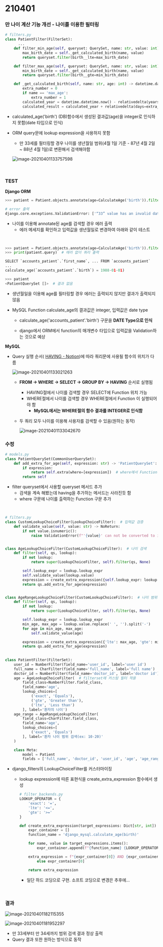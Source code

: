 # 210401

### 만 나이 계산 기능 개선 - 나이를 이용한 필터링

```python
# filters.py
class PatientFilter(FilterSet):
	  ...
    def filter_min_age(self, queryset: QuerySet, name: str, value: int) -> QuerySet:
        max_birth_date = self._get_calculated_birth(name, value)
        return queryset.filter(birth__lte=max_birth_date)

    def filter_max_age(self, queryset: QuerySet, name: str, value: int) -> QuerySet:
        min_birth_date = self._get_calculated_birth(name, value)
        return queryset.filter(birth__gte=min_birth_date)

    def _get_calculated_birth(self, name: str, age: int) -> datetime.date:
        extra_number = 0
        if name == 'max_age':
            extra_number = 1
        calculated_year = datetime.datetime.now() - relativedelta(years=age + extra_number)
        calculated_result = calculated_year + relativedelta(days=extra_number)
```

-   calculated_age('birth') (DB)함수에서 생성된 결과값(age)을 integer로 인식하지 못함(date 타입으로 인식)

-   ORM query문에 lookup expression을 사용하지 못함

    -   만 33세를 필터링할 경우 나이를 생년월일 범위(4월 1일 기준 - 87년 4월 2일 ~ 88년 4월 1일)로 변환해서 검색해야함

    ![image-20210401133757598](images/image-20210401133757598.png)



<br>

### TEST

**Django ORM** 

```python
>>> patient = Patient.objects.annotate(age=CalculateAge('birth')).filter(age=33)

# error 출력
django.core.exceptions.ValidationError: ['“33” value has an invalid date format. It must be in YYYY-MM-DD format.']

```

-   나이를 이용해 annotate된 age를 검색할 경우 에러 출력
    -   에러 메세지를 확인하고 입력값을 생년월일로 변경하여 아래와 같이 테스트

<br>

```python
>>> patient = Patient.objects.annotate(age=CalculateAge('birth')).filter(age='1988-01-01')
>>> print(patient.query)  # 에러 없이 쿼리 출력

SELECT `accounts_patient`.`first_name`, ... FROM `accounts_patient`
...
calculate_age(`accounts_patient`.`birth`) = 1988-01-01)

>>> patient  
<PatientQuerySet []>  # 결과 없음
```

-   생년월일을 이용해 age를 필터링할 경우 에러는 출력되지 않지만 결과가 출력되지 않음

-   MySQL Function calculate_age의 결과값은 integer, 입력값은 date type

    -   calculate_age('accounts_patient'.'birth') 구문을 **DATE Type으로 인식**

    -   django에서 ORM에서 function의 매개변수 타입으로 입력값을 Validation하는 것으로 예상

**MySQL**

-   Query 실행 순서( [HAVING - Notion](https://www.notion.so/navill/QUERY-HAVING-GROUP-BY-4fee8c3a0c2d4248a130ac6e07177ad8))에 따라 쿼리문에 사용될 함수의 위치가 다름

    ![image-20210401133021263](images/image-20210401133021263.png)

    -   **FROM -> WHERE -> SELECT -> GROUP BY -> HAVING** 순서로 실행됨

        -   HAVING절에서 나이를 검색할 경우 SELECT에 Function 위치 가능
        -   WHERE절에서 나이를 검색할 경우 WHERE절에서 Function 이 실행되어야 함
            -   **MySQL에서는 WHERE절의 함수 결과를 INTEGER로 인식함**

    -   두 쿼리 모두 나이를 이용해 사용자를 검색할 수 있음(원하는 동작)

        ![image-20210401133042670](images/image-20210401133042670.png)

    

### 수정

```python
# models.py
class PatientQuerySet(CommonUserQuerySet):
    def add_extra_for_age(self, expression: str) -> 'PatientQuerySet':
        if expression:
            return self.extra(where=[expression])  # where에서 Function 실행
        return self
```

-   filter queryset에서 사용할 queryset 메서드 추가
    -   검색을 계속 해봤는데 having을 추가하는 메서드는 사라진듯 함
    -   where 구문에 나이를 출력하는 Function 구문 추가



<br>

```python
# filters.py
class CustomLookupChoiceFilter(LookupChoiceFilter):  # 입력값 검증
    def validate_value(self, value: str) -> NoReturn:
        if not value.isnumeric():
            raise ValidationError(f"'{value}' can not be converted to integer")


class AgeLookupChoiceFilter(CustomLookupChoiceFilter):  # 나이 검색
    def filter(self, qs, lookup):
        if not lookup:
            return super(LookupChoiceFilter, self).filter(qs, None)

        self.lookup_expr = lookup.lookup_expr
        self.validate_value(lookup.value)
        expression = create_extra_expression({self.lookup_expr: lookup.value})
        return qs.add_extra_for_age(expression)


class AgeRangeLookupChoiceFilter(CustomLookupChoiceFilter):  # 나이 범위 검색
    def filter(self, qs, lookup):
        if not lookup:
            return super(LookupChoiceFilter, self).filter(qs, None)

        self.lookup_expr = lookup.lookup_expr
        min_age, max_age = lookup.value.replace(' ', '').split('-')
        for age in min_age, max_age:
            self.validate_value(age)

        expression = create_extra_expression({'lte': max_age, 'gte': min_age})
        return qs.add_extra_for_age(expression)
      
      
class PatientFilter(FilterSet):
    user_id = NumberFilter(field_name='user_id', label='user id')
    full_name = CharFilter(field_name='full_name', label='full name')
    doctor_id = NumberFilter(field_name='doctor_id', label='doctor id')
    age = AgeLookupChoiceFilter(  # filterset에 커스텀 필터 적용
        field_class=NumberFilter.field_class,
        field_name='age',
        lookup_choices=[
            ('exact', 'Equals'),
            ('gte', 'Greater than'),
            ('lte', 'Less than')
        ], label='환자의 나이')
    age_range = AgeRangeLookupChoiceFilter(
        field_class=CharFilter.field_class,
        field_name='age',
        lookup_choices=[
            ('exact', 'Equals')
        ], label='환자 나이 범위 검색(ex: 10-20)'
    )

    class Meta:
        model = Patient
        fields = ['full_name', 'doctor_id', 'user_id', 'age', 'age_range'] 

```

-   django_filters의 LookupChoiceFilter를 커스터마이징

    -   lookup expression에 따른 표현식을 create_extra_expression 함수에서 생성

        ```python
        # filter_backends.py
        LOOKUP_OPERATOR = {
            'exact': '=',
            'lte': '<=',
            'gte': '>='
        }
        
        def create_extra_expression(target_expressions: Dict[str, int]) -> str:
            expr_container = []
            function_name = 'django_mysql.calculate_age(birth)'
        
            for name, value in target_expressions.items():
                expr_container.append(f"{function_name} {LOOKUP_OPERATOR[name]} {value}")
        
            extra_expression = f"{expr_container[0]} AND {expr_container[1]}" if len(expr_container) == 2 \
                else expr_container[0]
        
            return extra_expression
        ```

        -   일단 하드 코딩으로 구현. 소프트 코딩으로 변경은 추후에...

<br>

### 결과

![image-20210401182115355](images/image-20210401182115355.png)

![image-20210401181952297](images/image-20210401181952297.png)

-   만 33세부터 만 34세까지 범위 검색 결과 정상 출력
-   Query 결과 또한 원하는 방식으로 동작

